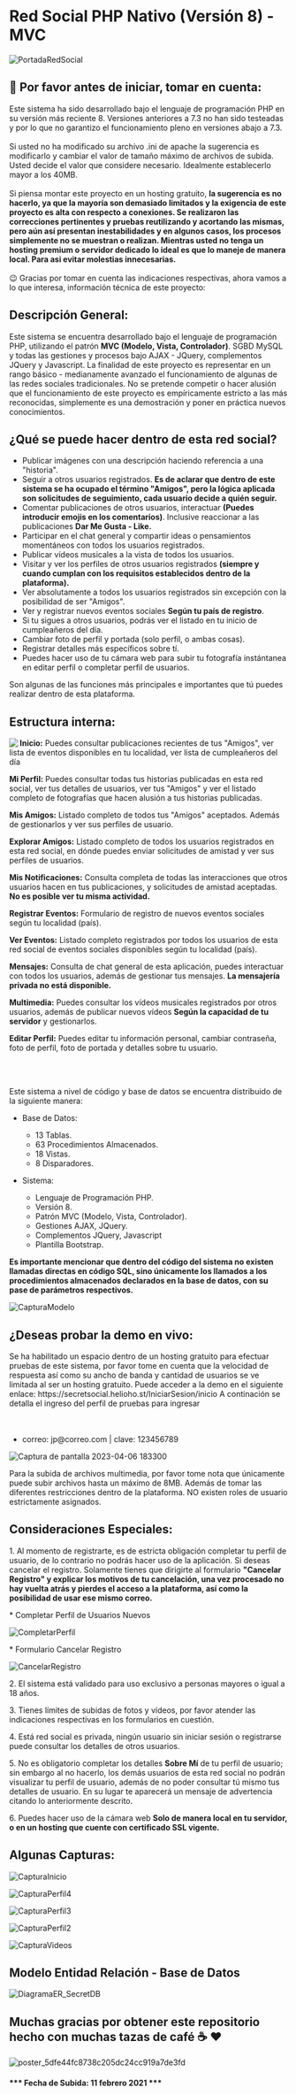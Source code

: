 # Red Social PHP Nativo (Versión 8) - MVC
![PortadaRedSocial](https://user-images.githubusercontent.com/44457989/107601909-9c61ac00-6bed-11eb-849a-b061955f0089.png)
<h2>🛑 Por favor antes de iniciar, tomar en cuenta:</h2>
<p>Este sistema ha sido desarrollado bajo el lenguaje de programación PHP en su versión más reciente 8. Versiones anteriores a 7.3 no han sido testeadas y por lo que no garantizo el funcionamiento pleno en versiones abajo a 7.3.<br><br>Si usted no ha modificado su archivo .ini de apache la sugerencia es modificarlo y cambiar el valor de tamaño máximo de archivos de subida. Usted decide el valor que considere necesario. Idealmente establecerlo mayor a los 40MB.<br><br>Si piensa montar este proyecto en un hosting gratuito, <b>la sugerencia es no hacerlo, ya que la mayoría son demasiado limitados y la exigencia de este proyecto es alta con respecto a conexiones. Se realizaron las correcciones pertinentes y pruebas reutilizando y acortando las mismas, pero aún así presentan inestabilidades y en algunos casos, los procesos simplemente no se muestran o realizan. Mientras usted no tenga un hosting premium o servidor dedicado lo ideal es que lo maneje de manera local. Para asi evitar molestias innecesarias.</b><br><br>😉 Gracias por tomar en cuenta las indicaciones respectivas, ahora vamos a lo que interesa, información técnica de este proyecto:</p>
<h2>Descripción General:</h2>
<p>Este sistema se encuentra desarrollado bajo el lenguaje de programación PHP, utilizando el patrón <b>MVC (Modelo, Vista, Controlador)</b>. SGBD MySQL y todas las gestiones y procesos bajo AJAX - JQuery, complementos JQuery y Javascript. La finalidad de este proyecto es representar en un rango básico - medianamente avanzado el funcionamiento de algunas de las redes sociales tradicionales. No se pretende competir o hacer alusión que el funcionamiento de este proyecto es empíricamente estricto a las más reconocidas, simplemente es una demostración y poner en práctica nuevos conocimientos.</p>
<h2>¿Qué se puede hacer dentro de esta red social?</h2>
<p><ul>
  <li>Publicar imágenes con una descripción haciendo referencia a una "historia".</li>
  <li>Seguir a otros usuarios registrados. <b>Es de aclarar que dentro de este sistema se ha ocupado el término "Amigos", pero la lógica aplicada son solicitudes de seguimiento, cada usuario decide a quién seguir.</b></li>
  <li>Comentar publicaciones de otros usuarios, interactuar <b>(Puedes introducir emojis en los comentarios)</b>. Inclusive reaccionar a las publicaciones <b>Dar Me Gusta - Like.</b></li>
  <li>Participar en el chat general y compartir ideas o pensamientos momentáneos con todos los usuarios registrados.</li>
  <li>Publicar vídeos musicales a la vista de todos los usuarios.</li>
  <li>Visitar y ver los perfiles de otros usuarios registrados <b>(siempre y cuando cumplan con los requisitos establecidos dentro de la plataforma).</b></li>
  <li>Ver absolutamente a todos los usuarios registrados sin excepción con la posibilidad de ser "Amigos".</li>
  <li>Ver y registrar nuevos eventos sociales <b>Según tu país de registro</b>.</li>
  <li>Si tu sigues a otros usuarios, podrás ver el listado en tu inicio de cumpleañeros del día.</li>
  <li>Cambiar foto de perfil y portada (solo perfil, o ambas cosas).</li>
  <li>Registrar detalles más específicos sobre tí.</li>
  <li>Puedes hacer uso de tu cámara web para subir tu fotografía instántanea en editar perfil o completar perfil de usuarios.</li>
</ul>Son algunas de las funciones más principales e importantes que tú puedes realizar dentro de esta plataforma.</p>

<h2>Estructura interna:</h2>
<img src="https://user-images.githubusercontent.com/44457989/107603446-5f4be880-6bf2-11eb-806e-20975986eaf4.PNG" align="left">
<p align="left"><b>Inicio:</b> Puedes consultar publicaciones recientes de tus "Amigos", ver lista de eventos disponibles en tu localidad, ver lista de cumpleañeros del día</p>
<p align="left"><b>Mi Perfil:</b> Puedes consultar todas tus historias publicadas en esta red social, ver tus detalles de usuarios, ver tus "Amigos" y ver el listado completo de fotografías que hacen alusión a tus historias publicadas.</p>
<p align="left"><b>Mis Amigos:</b> Listado completo de todos tus "Amigos" aceptados. Además de gestionarlos y ver sus perfiles de usuario.</p>
<p align="left"><b>Explorar Amigos:</b> Listado completo de todos los usuarios registrados en esta red social, en dónde puedes enviar solicitudes de amistad y ver sus perfiles de usuarios.</p>
<p align="left"><b>Mis Notificaciones:</b> Consulta completa de todas las interacciones que otros usuarios hacen en tus publicaciones, y solicitudes de amistad aceptadas. <b>No es posible ver tu misma actividad.</b></p>
<p align="left"><b>Registrar Eventos:</b> Formulario de registro de nuevos eventos sociales según tu localidad (país).</p>
<p align="left"><b>Ver Eventos:</b> Listado completo registrados por todos los usuarios de esta red social de eventos sociales disponibles según tu localidad (país).</p>
<p align="left"><b>Mensajes:</b> Consulta de chat general de esta aplicación, puedes interactuar con todos los usuarios, además de gestionar tus mensajes. <b>La mensajería privada no está disponible.</b></p>
<p align="left"><b>Multimedia:</b> Puedes consultar los vídeos musicales registrados por otros usuarios, además de publicar nuevos vídeos <b>Según la capacidad de tu servidor</b> y gestionarlos.</p>
<p align="left"><b>Editar Perfil:</b> Puedes editar tu información personal, cambiar contraseña, foto de perfil, foto de portada y detalles sobre tu usuario.</p>
<br><br><p>Este sistema a nivel de código y base de datos se encuentra distribuido de la siguiente manera:<ul><li>Base de Datos:</li><ul><li>13 Tablas.</li><li>63 Procedimientos Almacenados.</li><li>18 Vistas.</li><li>8 Disparadores.</li></ul></ul><ul><li>Sistema:</li><ul><li>Lenguaje de Programación PHP.</li><li>Versión 8.</li><li>Patrón MVC (Modelo, Vista, Controlador).</li><li>Gestiones AJAX, JQuery.</li><li>Complementos JQuery, Javascript</li><li>Plantilla Bootstrap.</li></ul></ul></p>
<p><b>Es importante mencionar que dentro del código del sistema no existen llamadas directas en código SQL, sino únicamente los llamados a los procedimientos almacenados declarados en la base de datos, con su pase de parámetros respectivos.</b></p>

![CapturaModelo](https://user-images.githubusercontent.com/44457989/107604778-bf448e00-6bf6-11eb-992e-a9ace832ab0b.PNG)


<h2>¿Deseas probar la demo en vivo:</h2>
<p>Se ha habilitado un espacio dentro de un hosting gratuito para efectuar pruebas de este sistema, por favor tome en cuenta que la velocidad de respuesta así como su ancho de banda y cantidad de usuarios se ve limitada al ser un hosting gratuito. Puede acceder a la demo en el siguiente enlace: https://secretsocial.helioho.st/IniciarSesion/inicio A continación se detalla el ingreso del perfil de pruebas para ingresar<br><br>
<br>
<ul>
  <li>correo: jp@correo.com | clave: 123456789</li>
</ul>

![Captura de pantalla 2023-04-06 183300](https://user-images.githubusercontent.com/44457989/230517288-a8c47f9a-2fb2-4fd7-b21d-d2cbb14b6d30.png)



<p>Para la subida de archivos multimedia, por favor tome nota que únicamente puede subir archivos hasta un máximo de 8MB. Además de tomar las diferentes restricciones dentro de la plataforma. NO existen roles de usuario estrictamente asignados.</p>


<h2>Consideraciones Especiales:</h2>
<p>1. Al momento de registrarte, es de estricta obligación completar tu perfil de usuario, de lo contrario no podrás hacer uso de la aplicación. Si deseas cancelar el registro. Solamente tienes que dirigirte al formulario  <b>"Cancelar Registro" y explicar los motivos de tu cancelación, una vez procesado no hay vuelta atrás y pierdes el acceso a la plataforma, así como la posibilidad de usar ese mismo correo.</b></p>
<p>* Completar Perfil de Usuarios Nuevos</p>



![CompletarPerfil](https://user-images.githubusercontent.com/44457989/107605055-a12b5d80-6bf7-11eb-8a89-98df7d831a88.png)



<p>* Formulario Cancelar Registro</p>


![CancelarRegistro](https://user-images.githubusercontent.com/44457989/107605140-ed769d80-6bf7-11eb-979a-62b9c3a092b0.png)


<p>2. El sistema está validado para uso exclusivo a personas mayores o igual a 18 años.</p>
<p>3. Tienes límites de subidas de fotos y vídeos, por favor atender las indicaciones respectivas en los formularios en cuestión.</p>
<p>4. Está red social es privada, ningún usuario sin iniciar sesión o registrarse puede consultar los detalles de otros usuarios.</p>
<p>5. No es obligatorio completar los detalles <b>Sobre Mí</b> de tu perfil de usuario; sin embargo al no hacerlo, los demás usuarios de esta red social no podrán visualizar tu perfil de usuario, además de no poder consultar tú mismo tus detalles de usuario. En su lugar te aparecerá un mensaje de advertencia citando lo anteriormente descrito.</p>
<p>6. Puedes hacer uso de la cámara web <b>Solo de manera local en tu servidor, o en un hosting que cuente con certificado SSL vigente.</b></p>

<h2>Algunas Capturas:</h2>



![CapturaInicio](https://user-images.githubusercontent.com/44457989/107605673-7c37ea00-6bf9-11eb-89d3-f9cb2beabddf.PNG)

![CapturaPerfil4](https://user-images.githubusercontent.com/44457989/107605760-b6a18700-6bf9-11eb-9780-15d0d03f3c9d.PNG)

![CapturaPerfil3](https://user-images.githubusercontent.com/44457989/107605961-45160880-6bfa-11eb-8eb3-74bdd13a8a6f.PNG)

![CapturaPerfil2](https://user-images.githubusercontent.com/44457989/107605979-4f380700-6bfa-11eb-9425-aa38c64e129e.PNG)

![CapturaVideos](https://user-images.githubusercontent.com/44457989/107606027-71318980-6bfa-11eb-95bf-1cac9f67a5e7.PNG)


<h2>Modelo Entidad Relación - Base de Datos</h2>

![DiagramaER_SecretDB](https://user-images.githubusercontent.com/44457989/127075209-6783e205-9d81-4483-a12e-8e40521cb8fc.png)



<h2>Muchas gracias por obtener este repositorio hecho con muchas tazas de café ☕ ❤️</h2>



![poster_5dfe44fc8738c205dc24cc919a7de3fd](https://user-images.githubusercontent.com/44457989/84722426-6d047d80-af40-11ea-8a6d-31b4466c1c08.png)




<h4>*** Fecha de Subida: 11 febrero 2021 ***</h4>


